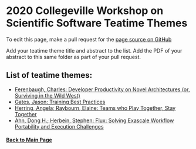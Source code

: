 # 2020 Collegeville Workshop on Scientific Software Teatime Themes

To edit this page, make a pull request for the [page source on GitHub](https://github.com/Collegeville/CW20/blob/master/WorkshopResources/TeatimeThemes/TeatimeThemeList.md)

Add your teatime theme title and abstract to the list. Add the PDF of your abstract to this same folder as part of your pull request.

## List of teatime themes:
- [Ferenbaugh, Charles: Developer Productivity on Novel Architectures (or, Surviving in the Wild West)](ferenbaugh-novel-architectures.md)
- [Gates, Jason: Training Best Practices](gates-training-best-practices.md)
- [Herring, Angela; Raybourn, Elaine: Teams who Play Together, Stay Together](raybourn-teams-play.md)
- [Ahn, Dong H.; Herbein, Stephen: Flux: Solving Exascale Workflow Portability and Execution Challenges](flux-workflow-portability.md)

#### [Back to Main Page](../../index.md)
